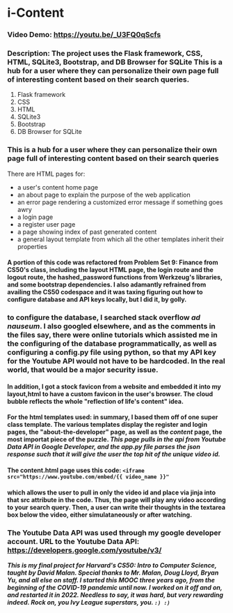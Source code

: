 # i-Content
### Video Demo: https://youtu.be/_U3FQ0qScfs

### Description: The project uses the Flask framework, CSS, HTML, SQLite3, Bootstrap, and DB Browser for SQLite This is a hub for a user where they can personalize their own page full of interesting content based on their search queries.


1. Flask framework
2. CSS
3. HTML
4. SQLite3
5. Bootstrap
6. DB Browser for SQLite

### This is a hub for a user where they can personalize their own page full of interesting content based on their search queries

There are HTML pages for:

* a user's content home page
* an about page to explain the purpose of the web application
* an error page rendering a customized error message if something goes awry
* a login page
* a register user page
* a page showing index of past generated content
* a general layout template from which all the other templates inherit their properties

 #### A portion of this code was refactored from Problem Set 9: Finance from CS50's class, including the layout HTML page, the login route and the logout route, the hashed_password functions from Werkzeug's libraries, and some bootstrap dependencies. I also adamantly refrained from availing the CS50 codespace and it was taxing figuring out how to configure database and API keys locally, but I did it, by golly.

 ### to configure the database, I searched stack overflow *ad nauseum*. I also googled elsewhere, and as the comments in the files say, there were online tutorials which assisted me in the configuring of the database programmatically, as well as configuring a config.py file using python, so that my API key for the Youtube API would not have to be hardcoded. In the real world, that would be a major security issue.

 #### In addition, I got a stock favicon from a website and embedded it into my layout,html to have a custom favicon in the user's browser. The cloud bubble reflects the whole "reflection of life's content" idea.

 #### For the html templates used: in summary, I based them off of one super class template. The various templates display the register and login pages, the "about-the-developer" page, as well as the *content* page, the most importat piece of the puzzle. ***This page pulls in the api from Youtube Data API in Google Developer, and the app.py file parses the json response such that it will give the user the top hit of the unique video id.*** 
 
 #### The content.html page uses this code: `<iframe src="https://www.youtube.com/embed/{{ video_name }}" `

 #### which allows the user to pull in only the video id and place via jinja into that src attribute in the code. Thus, the page will play any video according to your search query. Then, a user can write their thoughts in the textarea box below the video, either simulataneously or after watching.

### The Youtube Data API was used through my google developer account. URL to the Youtube Data API: https://developers.google.com/youtube/v3/

***This is my final project for Harvard's CS50: Intro to Computer Science, taught by David Malan. Special thanks to Mr. Malan, Doug Lloyd, Bryan Yu, and all else on staff. I started this MOOC three years ago, from the beginning of the COVID-19 pandemic until now. I worked on it off and on, and restarted it in 2022. Needless to say, it was hard, but very rewarding indeed. Rock on, you Ivy League superstars, you. `:) :)`***
